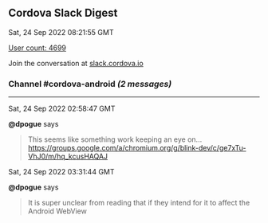 ## Cordova Slack Digest
Sat, 24 Sep 2022 08:21:55 GMT

[User count: 4699](https://cordova.slack.com/)


Join the conversation at [slack.cordova.io](http://slack.cordova.io/)

### __Channel #cordova-android__ _(2 messages)_
---

Sat, 24 Sep 2022 02:58:47 GMT

__@dpogue__ says 
> This seems like something work keeping an eye on... <https://groups.google.com/a/chromium.org/g/blink-dev/c/ge7xTu-VhJ0/m/hq_kcusHAQAJ>
> 

Sat, 24 Sep 2022 03:31:44 GMT

__@dpogue__ says 
> It is super unclear from reading that if they intend for it to affect the Android WebView
> 
